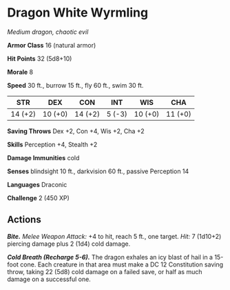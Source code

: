 
# Dragon White Wyrmling

*Medium dragon, chaotic evil*

**Armor Class** 16 (natural armor)

**Hit Points** 32 (5d8+10)

**Morale** 8

**Speed** 30 ft., burrow 15 ft., fly 60 ft., swim 30 ft.

| STR     | DEX     | CON     | INT    | WIS     | CHA     |
|---------|---------|---------|--------|---------|---------|
| 14 (+2) | 10 (+0) | 14 (+2) | 5 (-3) | 10 (+0) | 11 (+0) |

**Saving Throws** Dex +2, Con +4, Wis +2, Cha +2

**Skills** Perception +4, Stealth +2

**Damage Immunities** cold

**Senses** blindsight 10 ft., darkvision 60 ft., passive Perception 14

**Languages** Draconic

**Challenge** 2 (450 XP)

## Actions

***Bite.*** *Melee Weapon Attack:* +4 to hit, reach 5 ft., one target. *Hit:* 7 (1d10+2) piercing damage plus 2 (1d4) cold damage.

***Cold Breath (Recharge 5-6).*** The dragon exhales an icy blast of hail in a 15-foot cone. Each creature in that area must make a DC 12 Constitution saving throw, taking 22 (5d8) cold damage on a failed save, or half as much damage on a successful one.

